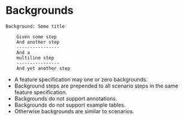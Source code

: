 # Backgrounds

```
Background: Some title

    Given some step
    And another step
    ----------------
    And a
    multiline step
    ----------------
    And yet another step
```
- A feature specification may one or zero backgrounds.
- Background steps are prepended to all scenario steps in the same feature specification.
- Backgrounds do not support annotations.
- Backgrounds do not support example tables.
- Otherwise backgrounds are similar to scenarios.


